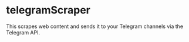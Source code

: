 # telegramScraper
This scrapes web content and sends it to your Telegram channels via the Telegram API.
